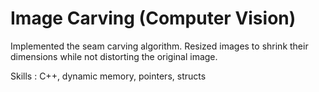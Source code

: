 # Image Carving (Computer Vision)
 
Implemented the seam carving algorithm. Resized images to shrink their dimensions while not distorting the original image.

Skills : C++, dynamic memory, pointers, structs
